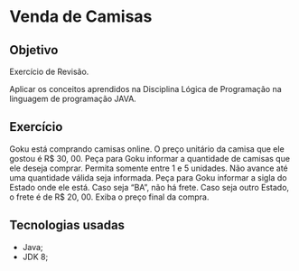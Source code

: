 # Venda de Camisas

## Objetivo

Exercício de Revisão.

Aplicar os conceitos aprendidos na Disciplina Lógica de Programação na linguagem de programação JAVA.

## Exercício

Goku está comprando camisas online. O preço unitário da camisa que ele gostou é R$ 30, 00.
Peça para Goku informar a quantidade de camisas que ele deseja comprar. Permita somente entre 1 e 5 unidades.
Não avance até uma quantidade válida seja informada.
Peça para Goku informar a sigla do Estado onde ele está. Caso seja “BA”, não há frete.
Caso seja outro Estado, o frete é de R$ 20, 00.
Exiba o preço final da compra.

## Tecnologias usadas

*   Java; 
*   JDK 8; 
